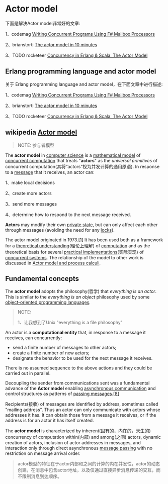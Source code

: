 # Actor model

下面是解决Actor model非常好的文章:

1、codemag [Writing Concurrent Programs Using F# Mailbox Processors](https://www.codemag.com/article/1707051)

2、brianstorti [The actor model in 10 minutes](https://www.brianstorti.com/the-actor-model/)

3、TODO rocketeer [Concurrency in Erlang & Scala: The Actor Model](https://rocketeer.be/articles/concurrency-in-erlang-scala/)

## Erlang programming language and actor model

关于 Erlang programming language and actor model，在下面文章中进行描述: 

1、codemag [Writing Concurrent Programs Using F# Mailbox Processors](https://www.codemag.com/article/1707051)

2、brianstorti [The actor model in 10 minutes](https://www.brianstorti.com/the-actor-model/)

3、TODO rocketeer [Concurrency in Erlang & Scala: The Actor Model](https://rocketeer.be/articles/concurrency-in-erlang-scala/)

## wikipedia [Actor model](http://en.wikipedia.org/wiki/Actor_model) 

> NOTE: 参与者模型

The **actor model** in [computer science](https://en.wikipedia.org/wiki/Computer_science) is a [mathematical model](https://en.wikipedia.org/wiki/Mathematical_model) of [concurrent computation](https://en.wikipedia.org/wiki/Concurrent_computation) that treats "**actors**" as the *universal primitives* of concurrent computation(其将“actors”视为并发计算的通用原语). In response to a [message](https://en.wikipedia.org/wiki/Message_(computing)) that it receives, an actor can: 

1、make local decisions

2、create more actors

3、send more messages

4、determine how to respond to the next message received.

**Actors** may modify their own [private state](https://en.wikipedia.org/wiki/Private_state), but can only affect each other through messages (avoiding the need for any [locks](https://en.wikipedia.org/wiki/Lock_(computer_science))).

The actor model originated in 1973.[[1\]](https://en.wikipedia.org/wiki/Actor_model#cite_note-1) It has been used both as a framework for a [theoretical understanding](https://en.wikipedia.org/wiki/Actor_model_theory)(理论上理解) of [computation](https://en.wikipedia.org/wiki/Concurrency_(computer_science)) and as the theoretical basis for several [practical implementations](https://en.wikipedia.org/wiki/Actor_model_implementation)(实际实现) of [concurrent systems](https://en.wikipedia.org/wiki/Concurrent_systems). The relationship of the model to other work is discussed in [Actor model and process calculi](https://en.wikipedia.org/wiki/Actor_model_and_process_calculi).



## Fundamental concepts

The **actor model** adopts the philosophy(哲学) that *everything is an actor*. This is similar to the *everything is an object* philosophy used by some [object-oriented programming languages](https://en.wikipedia.org/wiki/Object-oriented_programming).

> NOTE:
>
> 1、让我想到了Unix "everything is a file philosophy"

An actor is a **computational entity** that, in response to a message it receives, can concurrently:

- send a finite number of messages to other actors;
- create a finite number of new actors;
- designate the behavior to be used for the next message it receives.

There is no assumed sequence to the above actions and they could be carried out in parallel.

Decoupling the sender from communications sent was a fundamental advance of the **Actor model** enabling [asynchronous communication](https://en.wikipedia.org/wiki/Asynchronous_communication) and control structures as patterns of [passing messages](https://en.wikipedia.org/wiki/Message_passing).[[8\]](https://en.wikipedia.org/wiki/Actor_model#cite_note-8)

Recipients(接收) of messages are identified by address, sometimes called "mailing address". Thus an actor can only communicate with actors whose addresses it has. It can obtain those from a message it receives, or if the address is for an actor it has itself created.

The **actor model** is characterized by inherent(固有的，内在的，天生的) concurrency of computation within(内部) and among(之间) actors, dynamic creation of actors, inclusion of actor addresses in messages, and interaction only through direct asynchronous [message passing](https://en.wikipedia.org/wiki/Message_passing) with no restriction on message arrival order.

> actor模型的特征在于actor内部和之间的计算的内在并发性，actor的动态创建，在消息中包含actor地址，以及仅通过直接异步消息传递的交互，而不限制消息到达顺序。	



